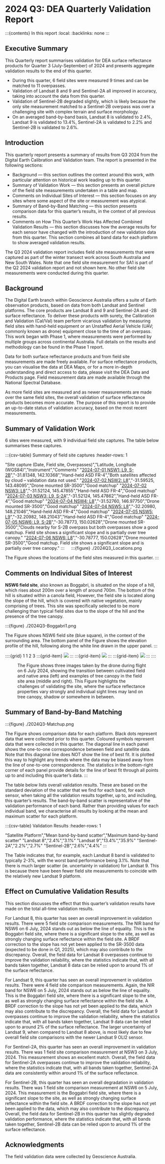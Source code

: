# 2024 Q3: DEA Quarterly Validation Report

:::{contents} In this report
:local:
:backlinks: none
:::

## Executive Summary

This Quarterly report summarises validation for DEA surface reflectance products for Quarter 3 (July-September) of 2024
and presents aggregate validation results to the end of this quarter.

* During this quarter, 6 field sites were measured 9 times and can be matched to 11 overpasses.
* Validation of Landsat 8 and 9 and Sentinel-2A all improved in accuracy, taking into account the data from this quarter.
* Validation of Sentinel-2B degraded slightly, which is likely because the only site measurement matched to a Sentinel-2B overpass was over a challenging site with complex terrain and surface morphology.
* On an averaged band-by-band basis, Landsat 8 is validated to 2.4%, Landsat 9 is validated to 13.4%, Sentinel-2A is validated to 2.2% and Sentinel-2B is validated to 2.6%.

## Introduction

This quarterly report presents a summary of results from Q3 2024 from the Digital Earth
Calibration and Validation team. The report is presented in the following sections:

* Background &mdash; this section outlines the context around this work, with particular attention on historical work leading up to this quarter.
* Summary of Validation Work &mdash; this section presents an overall picture of the field site measurements undertaken in a table and map.
* Comments on Individual Sites of Interest &mdash; this section focuses on any sites where some aspect of the site or measurement was atypical.
* Summary of Band-by-Band Matching &mdash; this section presents comparison data for this quarter’s results, in the context of all previous results.
* Comments on How This Quarter’s Work Has Affected Combined Validation Results &mdash; this section discusses how the average results for each sensor have changed with the introduction of new validation data from this quarter. This section combines all band data for each platform to show averaged validation results.

The Q3 2024 validation report includes field site measurements that were captured as part of the winter transect work
across South Australia and New South Wales. Note that one field site measurement for SA1 is part of the Q2 2024
validation report and not shown here. No other field site measurements were conducted during this quarter.
 
## Background

The Digital Earth branch within Geoscience Australia offers a suite of Earth observation products, based on data from
both Landsat and Sentinel platforms. The core products are Landsat 8 and 9 and Sentinel-2A and -2B surface reflectance.
To deliver these products with surety, the Calibration and Validation (Cal/Val) team perform vicarious validation
by measuring field sites with hand-held equipment or an Unstaffed Aerial Vehicle (UAV; commonly known as drone) equipment
close to the time of an overpass. This work began with Phase 1, where measurements were performed by multiple groups
across continental Australia. Full details on the results and methodology can be found in the Phase 1 report.

Data for both surface reflectance products and from field site measurements are made freely available. For surface reflectance products, you can visualise
the data at DEA Maps, or for a more in-depth understanding and direct access to data, please visit the DEA Data and
Products page. Field measurement data are made available through the National Spectral Database.

As more field sites are measured and as newer measurements are made over the same field sites, the overall validation of
surface reflectance products becomes more accurate. The purpose of this report is to provide an up-to-date status of validation accuracy,
based on the most recent measurements.
 
## Summary of Validation Work

6 sites were measured, with 9 individual field site captures. The table below summarises these captures.

:::{csv-table} Summary of field site captures
:header-rows: 1

"Site capture (Date, Field site, Overpasses)","Latitude, Longitude (WGS84)","Instrument","Comments"
"<a href='/validation/site-report/2024-07-01-NSW1/'>2024-07-01 NSW1: L9, S-2B</a>","-31.81348, 142.10368","Hand-held ASD FR-4","Both satellites affected by cloud – validation data not used."
"<a href='/validation/site-report/2024-07-02-NSW2/'>2024-07-02 NSW2: L8</a>","-31.59525, 143.48095","Drone mounted SR-3500","Good matchup"
"<a href='/validation/site-report/2024-07-02-NSW3/'>2024-07-02 NSW3: L8</a>","-31.52124, 145.47855","Hand-held ASD FR-4","Good matchup"
"<a href='/validation/site-report/2024-07-03-NSW3/'>2024-07-03 NSW3: L9, S-2A</a>","-31.52124, 145.47862","Hand-held ASD FR-4","Good matchup"
"<a href='/validation/site-report/2024-07-04-NSW4/'>2024-07-04 NSW4: L8</a>","-31.52760, 146.97750","Drone mounted SR-3500","Good matchup"
"<a href='/validation/site-report/2024-07-04-NSW5/'>2024-07-04 NSW5: L8</a>","-32.20980, 148.21046","Hand-held ASD FR-4","Good matchup"
"<a href='/validation/site-report/2024-07-05-NSW5/'>2024-07-05 NSW5: L9</a>","-32.20982, 148.21043","Hand-held ASD FR-4","Good matchup"
"<a href='/validation/site-report/2024-07-05-NSW6/'>2024-07-05 NSW6: L9, S-2B</a>","-30.78773, 150.02628","Drone mounted SR-3500","Clouds nearby for S-2B overpass but both overpasses show a good matchup. Field site shows a significant slope and is partially over tree canopy."
"<a href='/validation/site-report/2024-07-06-NSW6/'>2024-07-06 NSW6: L8</a>","-30.78777, 150.02628","Drone mounted SR-3500","Good matchup. Field site shows a significant slope and is partially over tree canopy."
:::
 
:::{figure} ./2024Q3_Locations.png

The Figure shows the locations of the field sites measured in this quarter.
::: 

## Comments on Individual Sites of Interest

**NSW6 field site**, also known as Boggabri, is situated on the slope of a hill, which rises about 200m over a length of
around 700m. The bottom of the hill is situated within a canola field, However, the field site is located along the
slope of the hill, which is covered with native vegetation, mainly comprising of trees. This site was specifically
selected to be more challenging than typical field sites due to the slope of the hill and the presence of the tree
canopy.

:::{figure} ./2024Q3-Boggabri1.png

The Figure shows NSW6 field site (blue square), in the context of the surrounding area. The bottom panel of the Figure
shows the elevation profile of the hill, following along the white line drawn in the upper panel.
:::

::::{grid} 1 1 2 3
:::{grid-item}
![](./2024Q3-Boggabri2.jpg)
:::
:::{grid-item}
![](./2024Q3-Boggabri3.jpg)
:::
:::{grid-item}
![](./2024Q3-Boggabri4.jpg)
:::
::::

<figure class="align-default">
    <figcaption>The Figure shows three images taken by the drone during flight on 6 July 2024, showing the transition between cultivated field and native area (left) and examples of tree canopy in the field site area (middle and right). This Figure highlights the challenges of validating the site, where the surface reflectance properties vary strongly and individual sight lines may land on tree canopy, shadow or somewhere in between.</figcaption>
</figure>
     
## Summary of Band-by-Band Matching

:::{figure} ./2024Q3-Matchup.png

The Figure shows comparison data for each platform. Black dots represent data that were collected prior to this quarter.
Coloured symbols represent data that were collected in this quarter. The diagonal line in each panel shows the
one-to-one correspondence between field and satellite data. Note that this diagonal line does NOT show the line of best
fit. It is plotted this way to highlight any trends where the data may be biased away from the line of one-to-one
correspondence. The statistics in the bottom-right corner of each panel provide details for the line of best fit
through all points up to and including this quarter’s data.
:::

The table below lists overall validation results. These are based on the standard deviation of the scatter that we find
for each band, for each sensor, when taking all the validation results together, up to, and including, this quarter’s
results. The band-by-band scatter is representative of the validation performance of each band. Rather than providing
values for each individual band, we characterise all results by looking at the mean and maximum scatter for each
platform.

:::{csv-table} Validation Results
:header-rows: 1

"Satellite Platform","Mean band-by-band scatter","Maximum band-by-band scatter"
"Landsat 8","2.4%","3.1%"
"Landsat 9","13.4%","35.9%"
"Sentinel-2A","2.2%","2.7%"
"Sentinel-2B","2.6%","4.4%"
:::

The Table indicates that, for example, each Landsat 8 band is validated to typically 2-3%, with the worst band
performance being 3.1%. Note that there is much larger scatter (ie. uncertainty in validation) for Landsat 9. This is
because there have been fewer field site measurements to coincide with the relatively new Landsat 9 platform.
 

## Effect on Cumulative Validation Results

This section discusses the effect that this quarter’s validation results have made on the total all-time validation
results.

For Landsat 8, this quarter has seen an overall improvement in validation results. There were 5 field site comparison
measurements. The NIR band for NSW6 on 6 July, 2024 stands out as below the line of equality. This is the Boggabri field
site, where there is a significant slope to the site, as well as strongly changing surface reflectance within the field
site. A BRDF correction to the slope has not yet been applied to the SR-3500 data (expected to be done in Q1, 2025),
which may also contribute to the discrepancy. Overall, the field data for Landsat 8 overpasses continue to improve the
validation reliability, where the statistics indicate that, with all bands taken together, Landsat 8 data can be relied
upon to around 1% of the surface reflectance. 

For Landsat 9, this quarter has seen an overall improvement in validation results. There were 4 field site comparison
measurements. Again, the NIR band for NSW6 on 5 July, 2024 stands out as below the line of equality. This is the
Boggabri field site, where there is a significant slope to the site, as well as strongly changing surface reflectance
within the field site. A BRDF correction to the slope has not yet been applied to the data, which may also contribute to
the discrepancy. Overall, the field data for Landsat 9 overpasses continue to improve the validation reliability, where
the statistics indicate that, with all bands taken together, Landsat 9 data can be relied upon to around 2% of the
surface reflectance. The larger uncertainty of Landsat 9, when compared to Landsat 8 above, is most likely due to few
overall field site comparisons with the newer Landsat 9 OLI2 sensor.

For Sentinel-2A, this quarter has seen an overall improvement in validation results. There was 1 field site comparison
measurement at NSW3 on 3 July, 2024. This measurement shows an excellent match. Overall, the field data for Sentinel-2A
overpasses continue to improve the validation reliability, where the statistics indicate that, with all bands taken
together, Sentinel-2A data are consistently within around 1% of the surface reflectance. 

For Sentinel-2B, this quarter has seen an overall degradation in validation results. There was 1 field site comparison
measurement at NSW6 on 5 July, 2024. This measurement is the Boggabri field site, where there is a significant slope to
the site, as well as strongly changing surface reflectance within the field site. A BRDF correction to the slope has not
yet been applied to the data, which may also contribute to the discrepancy. Overall, the field data for Sentinel-2B in
this quarter has slightly degraded validation performance, where the statistics indicate that, with all bands taken
together, Sentinel-2B data can be relied upon to around 1% of the surface reflectance. 

 
## Acknowledgments
 
The field validation data were collected by Geoscience Australia. 

